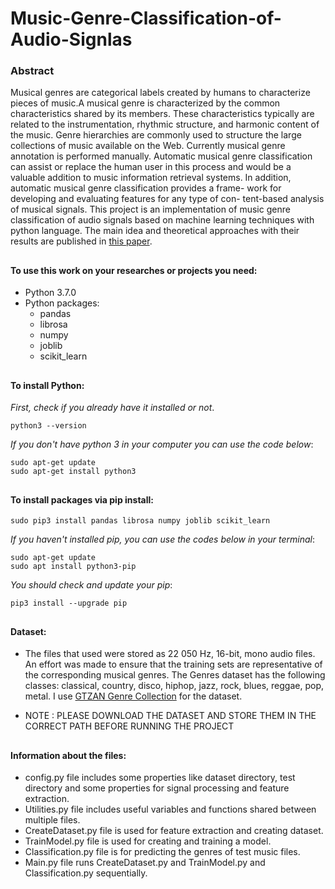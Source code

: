 # Music-Genre-Classification-of-Audio-Signlas

### Abstract

Musical genres are categorical labels created by humans to characterize pieces of music.A musical genre is characterized by the common characteristics shared by its members. These characteristics typically are related to the instrumentation, rhythmic structure, and harmonic content of the music. Genre hierarchies are commonly used to structure the large collections of music available on the Web. Currently musical genre annotation is performed manually. Automatic musical genre classification can assist or replace the human user in this process and would be a valuable addition to music information retrieval systems. In addition, automatic musical genre classification provides a frame- work for developing and evaluating features for any type of con- tent-based analysis of musical signals.
This project is an implementation of music genre classification of audio signals based on machine learning techniques with python language. The main idea and theoretical approaches with their results are published in [this paper](https://pdfs.semanticscholar.org/4ccb/0d37c69200dc63d1f757eafb36ef4853c178.pdf).
##

#### To use this work on your researches or projects you need:
* Python 3.7.0
* Python packages:
	* pandas
	* librosa
	* numpy
	* joblib
	* scikit_learn

##

#### To install Python:
_First, check if you already have it installed or not_.
~~~~
python3 --version
~~~~
_If you don't have python 3 in your computer you can use the code below_:
~~~~
sudo apt-get update
sudo apt-get install python3
~~~~
##

#### To install packages via pip install:
~~~~
sudo pip3 install pandas librosa numpy joblib scikit_learn
~~~~
_If you haven't installed pip, you can use the codes below in your terminal_:
~~~~
sudo apt-get update
sudo apt install python3-pip
~~~~
_You should check and update your pip_:
~~~~
pip3 install --upgrade pip
~~~~
##

#### Dataset:
* The files that used were stored as 22 050 Hz, 16-bit, mono audio files. An effort was made to ensure that the training sets are representative of the corresponding musical genres. The Genres dataset has the following classes: classical, country, disco, hiphop, jazz, rock, blues, reggae, pop, metal. I use [GTZAN Genre Collection](http://opihi.cs.uvic.ca/sound/genres.tar.gz) for the dataset.

* NOTE : PLEASE DOWNLOAD THE DATASET AND STORE THEM IN THE CORRECT PATH BEFORE RUNNING THE PROJECT
##

#### Information about the files:
* config.py file includes some properties like dataset directory, test directory and some properties for signal processing and feature extraction.
* Utilities.py file includes useful variables and functions shared between multiple files.
* CreateDataset.py file is used for feature extraction and creating dataset.
* TrainModel.py file is used for creating and training a model.
* Classification.py file is for predicting the genres of test music files.
* Main.py file runs CreateDataset.py and TrainModel.py and Classification.py sequentially.
